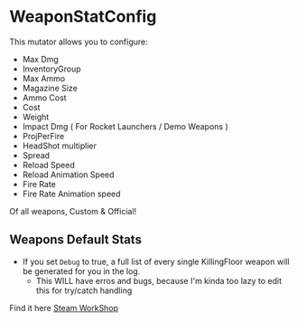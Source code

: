 # WeaponStatConfig

This mutator allows you to configure:

- Max Dmg
- InventoryGroup
- Max Ammo
- Magazine Size
- Ammo Cost
- Cost
- Weight
- Impact Dmg ( For Rocket Launchers / Demo Weapons )
- ProjPerFire
- HeadShot multiplier
- Spread
- Reload Speed
- Reload Animation Speed
- Fire Rate
- Fire Rate Animation speed

Of all weapons, Custom & Official!

## Weapons Default Stats

- If you set `Debug` to true, a full list of every single KillingFloor weapon will be generated for you in the log.
  - This WILL have erros and bugs, because I'm kinda too lazy to edit this for try/catch handling

Find it here [Steam WorkShop](https://steamcommunity.com/id/Vel-San/myworkshopfiles/)